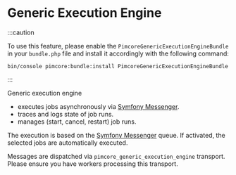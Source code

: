 # Generic Execution Engine
:::caution

To use this feature, please enable the `PimcoreGenericExecutionEngineBundle` in your `bundle.php` file and install it accordingly with the following command:

`bin/console pimcore:bundle:install PimcoreGenericExecutionEngineBundle`

:::

Generic execution engine
- executes jobs asynchronously via [Symfony Messenger](https://symfony.com/doc/current/messenger.html).
- traces and logs state of job runs.
- manages (start, cancel, restart) job runs.

The execution is based on the [Symfony Messenger](https://symfony.com/doc/current/messenger.html#consuming-messages-running-the-worker) queue.
If activated, the selected jobs are automatically executed.

Messages are dispatched via `pimcore_generic_execution_engine` transport. Please ensure you have workers processing this transport.
